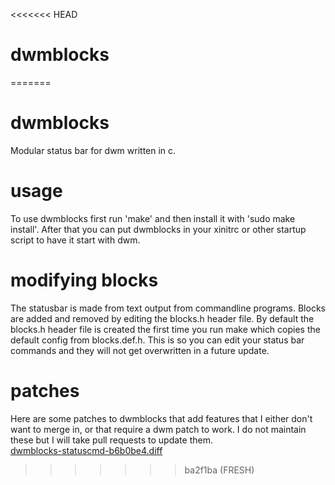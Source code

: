 <<<<<<< HEAD
# dwmblocks
=======
# dwmblocks
Modular status bar for dwm written in c.
# usage
To use dwmblocks first run 'make' and then install it with 'sudo make install'.
After that you can put dwmblocks in your xinitrc or other startup script to have it start with dwm.
# modifying blocks
The statusbar is made from text output from commandline programs.
Blocks are added and removed by editing the blocks.h header file.
By default the blocks.h header file is created the first time you run make which copies the default config from blocks.def.h.
This is so you can edit your status bar commands and they will not get overwritten in a future update.
# patches
Here are some patches to dwmblocks that add features that I either don't want to merge in, or that require a dwm patch to work.
I do not maintain these but I will take pull requests to update them.
<br>
<a href=https://gist.github.com/IGeraGera/e4a5583b91b3eec2e81fdceb44dea717>dwmblocks-statuscmd-b6b0be4.diff</a>
>>>>>>> ba2f1ba (FRESH)
